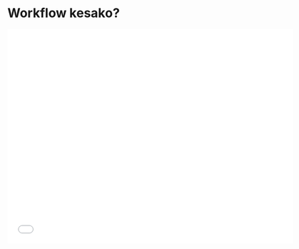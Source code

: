 # Workflow kesako?

<iframe id="iframepdf" src="../../lectures/wms_2023.pdf" frameborder="0" width="640" height="480" allowfullscreen="true" mozallowfullscreen="true" webkitallowfullscreen="true"></iframe> 